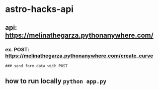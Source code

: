 # astro-hacks-api

## api: https://melinathegarza.pythonanywhere.com/
### ex. POST: https://melinathegarza.pythonanywhere.com/create_curve
    ### send form data with POST

## how to run locally `python app.py`
